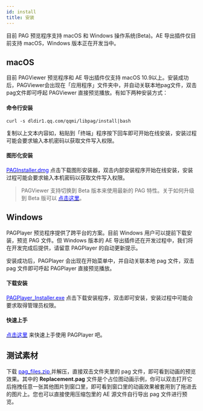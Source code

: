 ```yaml
---
id: install
title: 安装
---
```


目前 PAG 预览程序支持 macOS 和 Windows 操作系统(Beta)。AE 导出插件仅目前支持 macOS，Windows 版本正在开发当中。

## macOS
目前 PAGViewer 预览程序和 AE 导出插件仅支持 macOS 10.9以上。安装成功后，PAGViewer会出现在「应用程序」文件夹中，并自动关联本地pag文件，双击pag文件即可呼起 PAGViewer 直接预览播放。有如下两种安装方式：

#### 命令行安装

	curl -s dldir1.qq.com/qqmi/libpag/install|bash

复制以上文本内容如，粘贴到「终端」程序按下回车即可开始在线安装，安装过程可能会要求输入本机密码以获取文件写入权限。


#### 图形化安装
[<font color=blue>PAGInstaller.dmg</font>](http://dldir1.qq.com/qqmi/libpag/PAGInstaller.dmg) 点击下载图形安装器，双击内部安装程序开始在线安装，安装过程可能会要求输入本机密码以获取文件写入权限。

>PAGViewer 支持切换到 Beta 版本来使用最新的 PAG 特性。关于如何升级到 Beta 版可以 [<font color=blue>点击这里</font>](/docs/beta.html)。

## Windows
PAGPlayer 预览程序提供了跨平台的方案。目前 Windows 用户可以提前下载安装，预览 PAG 文件。但 Windows 版本的 AE 导出插件还在开发过程中，我们将在开发完成后提供，请留意 PAGPlayer 的自动更新提示。

安装成功后，PAGPlayer 会出现在开始菜单中，并自动关联本地 pag 文件，双击 pag 文件即可呼起 PAGPlayer 直接预览播放。

#### 下载安装
[<font color=blue>PAGPlayer_Installer.exe</font>](https://dldir1.qq.com/qqmi/libpag/test/PAGPlayer_Installer.exe) 点击下载安装程序，双击即可安装，安装过程中可能会要求取得管理员权限。

#### 快速上手
[<font color=blue>点击这里</font>](pag-player.html) 来快速上手使用 PAGPlayer 吧。




## 测试素材
下载 [<font color=blue> pag_files.zip </font>](/file/pag_files.zip) 并解压，直接双击文件夹里的 pag 文件，即可看到动画的预览效果。其中的 **Replacement.pag** 文件是个占位图动画示例，你可以双击打开它后拖拽任意一张其他图片到窗口里，即可看到窗口里的动画效果被套用到了拖进去的图片上。您也可以直接使用压缩包里的 AE 源文件自行导出 pag 文件进行预览。
